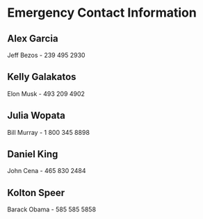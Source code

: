 # Emergency Contact Information

## Alex Garcia

Jeff Bezos - 239 495 2930

## Kelly Galakatos

Elon Musk - 493 209 4902

## Julia Wopata

Bill Murray - 1 800 345 8898

## Daniel King

John Cena - 465 830 2484

## Kolton Speer

Barack Obama - 585 585 5858
